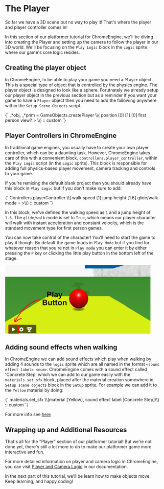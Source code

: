 # The Player

So far we have a 3D scene but no way to play it! That's where the player and player controller comes in!

In this section of our platformer tutorial for ChromeEngine, we'll be diving into creating the Player and setting up the camera to follow the player in our 3D world. We'll be focusing on the `Play Logic` block in the `Logic` sprite where our game's core logic resides. 

## Creating the player object

In ChromeEngine, to be able to play your game you need a `Player` object. This is a special type of object that is controlled by the physics engine. The player object is designed to look like a sphere. Forutnately we already setup our player object in the previous section but as a reminder if you want your game to have a `Player` object then you need to add the following anywhere within the `Setup Scene Objects` script.


<ScratchBlocks>
{`
_*obj, _*prim = GameObjects.createPlayer \\( position [0] [1] [0] first person view? <not <>> \\) :: custom
`}
</ScratchBlocks>


## Player Controllers in ChromeEngine

In traditional game engines, you usually have to create your own player controller, which can be a daunting task. However, ChromeEngine takes care of this with a convenient block, `controllers.player_controller`, within the `Play Logic` script (in the `Logic` sprite). This block is responsible for adding full physics-based player movement, camera tracking and controls to your game.

If you're remixing the default blank project then you should already have this block in `Play Logic` but if you don't make sure to add:

<ScratchBlocks>
{`
Controllers.playerController \\( walk speed  [1] jump height [1.6] glide/walk mode = <not <>>\\) :: custom
`}
</ScratchBlocks>

In this block, we've defined the walking speed as `1` and a jump height of `1.6`. The `glide/walk` mode is set to `True`, which means our player character will walk with instant acceleration and constant velocity, which is the standard movement type for first person games.

You can now take control of the character! You'll need to start the game to play it though. By default the game loads in `Play Mode` but if you find for whatever reason that you're not in `Play mode` you can enter it by either pressing the `P` key or clicking the little play button in the bottom left of the stage.

![Play Button](media/play-mode-button.png)

## Adding sound effects when walking

In ChromeEngine we can add sound effects which play when walking by adding 4 sounds to the `logic` sprite which are all named in the format `<sound effect label> <num>`. ChromeEngine comes with a sound effect called 'Concrete Step' which we can add to our game easily with the `materials.set_sfx` block, placed after the material creation somewhere in `Setup scene objects` block in the `Setup` sprite. For example we can add it to the `Yellow` material by doing:

<ScratchBlocks>
{`
materials.set_sfx \\(material [Yellow], sound effect label [Concrete Step]\\) :: custom
`}
</ScratchBlocks>

For more info see [here](/docs/user_docs/Materials)

## Wrapping up and Additional Resources

That's all for the "Player" section of our platformer tutorial! But we're not done yet, there's still a lot more to do to make our platformer game more interactive and fun. 

For more detailed information on player and camera logic in ChromeEngine, you can visit [Player and Camera Logic](/docs/user_docs/Controllers) in our documentation.

In the next part of this tutorial, we'll be learn how to make objects move. Keep learning, and happy coding!